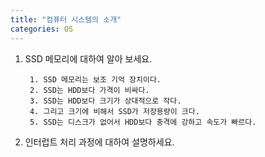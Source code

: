 ```yaml
---
title: "컴퓨터 시스템의 소개"
categories: OS
---
```

1. SSD 메모리에 대하여 알아 보세요.

        1. SSD 메모리는 보조 기억 장치이다.
        2. SSD는 HDD보다 가격이 비싸다.
        3. SSD는 HDD보다 크기가 상대적으로 작다.
        4. 그리고 크기에 비해서 SSD가 저장용량이 크다.
        5. SSD는 디스크가 없어서 HDD보다 충격에 강하고 속도가 빠르다.

2. 인터럽트 처리 과정에 대하여 설명하세요.
